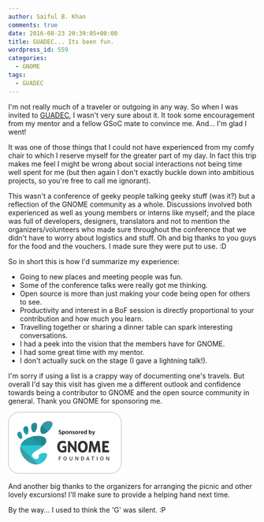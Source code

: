 ```yaml
---
author: Saiful B. Khan
comments: true
date: 2016-08-23 20:39:05+00:00
title: GUADEC... Its been fun.
wordpress_id: 559
categories:
  - GNOME
tags:
  - GUADEC
---
```


I'm not really much of a traveler or outgoing in any way. So when I was invited to [GUADEC](http://2016.guadec.org), I wasn't very sure about it. It took some encouragement from my mentor and a fellow GSoC mate to convince me. And... I'm glad I went!

<!-- more -->

It was one of those things that I could not have experienced from my comfy chair to which I reserve myself for the greater part of my day. In fact this trip makes me feel I might be wrong about social interactions not being time well spent for me (but then again I don't exactly buckle down into ambitious projects, so you're free to call me ignorant).

This wasn't a conference of geeky people talking geeky stuff (was it?) but a reflection of the GNOME community as a whole. Discussions involved both experienced as well as young members or interns like myself; and the place was full of developers, designers, translators and not to mention the organizers/volunteers who made sure throughout the conference that we didn't have to worry about logistics and stuff. Oh and big thanks to you guys for the food and the vouchers. I made sure they were put to use.  :D

So in short this is how I'd summarize my experience:

    
  * Going to new places and meeting people was fun.
  * Some of the conference talks were really got me thinking.
  * Open source is more than just making your code being open for others to see.
  * Productivity and interest in a BoF session is directly proportional to your contribution and how much you learn.
  * Travelling together or sharing a dinner table can spark interesting conversations.
  * I had a peek into the vision that the members have for GNOME.
  * I had some great time with my mentor.
  * I don't actually suck on the stage (I gave a lightning talk!).

I'm sorry if using a list is a crappy way of documenting one's travels. But overall I'd say this visit has given me a different outlook and confidence towards being a contributor to GNOME and the open source community in general. Thank you GNOME for sponsoring me.

![gnome-sponsorship-badge](/images/posts/gnome-sponsorship-badge.png)

And another big thanks to the organizers for arranging the picnic and other lovely excursions! I'll make sure to provide a helping hand next time.

By the way... I used to think the 'G' was silent.  :P
